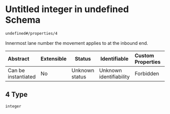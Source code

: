 # Untitled integer in undefined Schema

```txt
undefined#/properties/4
```

Innermost lane number the movement applies to at the inbound end.


| Abstract            | Extensible | Status         | Identifiable            | Custom Properties | Additional Properties | Access Restrictions | Defined In                                                                      |
| :------------------ | ---------- | -------------- | ----------------------- | :---------------- | --------------------- | ------------------- | ------------------------------------------------------------------------------- |
| Can be instantiated | No         | Unknown status | Unknown identifiability | Forbidden         | Allowed               | none                | [movement.schema.json\*](../../out/movement.schema.json "open original schema") |

## 4 Type

`integer`
